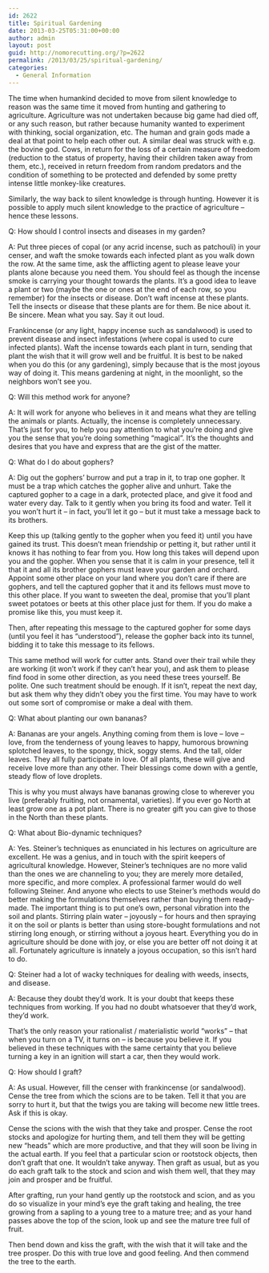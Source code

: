 ```yaml
---
id: 2622
title: Spiritual Gardening
date: 2013-03-25T05:31:00+00:00
author: admin
layout: post
guid: http://nomorecutting.org/?p=2622
permalink: /2013/03/25/spiritual-gardening/
categories:
  - General Information
---
```

The time when humankind decided to move from silent knowledge to reason was the same time it moved from hunting and gathering to agriculture. Agriculture was not undertaken because big game had died off, or any such reason, but rather because humanity wanted to experiment with thinking, social organization, etc. The human and grain gods made a deal at that point to help each other out. A similar deal was struck with e.g. the bovine god. Cows, in return for the loss of a certain measure of freedom (reduction to the status of property, having their children taken away from them, etc.), received in return freedom from random predators and the condition of something to be protected and defended by some pretty intense little monkey-like creatures.

Similarly, the way back to silent knowledge is through hunting. However it is possible to apply much silent knowledge to the practice of agriculture – hence these lessons.

Q: How should I control insects and diseases in my garden?

A: Put three pieces of copal (or any acrid incense, such as patchouli) in your censer, and waft the smoke towards each infected plant as you walk down the row. At the same time, ask the afflicting agent to please leave your plants alone because you need them. You should feel as though the incense smoke is carrying your thought towards the plants. It’s a good idea to leave a plant or two (maybe the one or ones at the end of each row, so you remember) for the insects or disease. Don’t waft incense at these plants. Tell the insects or disease that these plants are for them. Be nice about it. Be sincere. Mean what you say. Say it out loud.
  
Frankincense (or any light, happy incense such as sandalwood) is used to prevent disease and insect infestations (where copal is used to cure infected plants). Waft the incense towards each plant in turn, sending that plant the wish that it will grow well and be fruitful. It is best to be naked when you do this (or any gardening), simply because that is the most joyous way of doing it. This means gardening at night, in the moonlight, so the neighbors won’t see you.

Q: Will this method work for anyone?

A: It will work for anyone who believes in it and means what they are telling the animals or plants. Actually, the incense is completely unnecessary. That’s just for you, to help you pay attention to what you’re doing and give you the sense that you’re doing something “magical”. It’s the thoughts and desires that you have and express that are the gist of the matter.

Q: What do I do about gophers?

A: Dig out the gophers’ burrow and put a trap in it, to trap one gopher. It must be a trap which catches the gopher alive and unhurt. Take the captured gopher to a cage in a dark, protected place, and give it food and water every day. Talk to it gently when you bring its food and water. Tell it you won’t hurt it – in fact, you’ll let it go – but it must take a message back to its brothers.
  
Keep this up (talking gently to the gopher when you feed it) until you have gained its trust. This doesn’t mean friendship or petting it, but rather until it knows it has nothing to fear from you. How long this takes will depend upon you and the gopher. When you sense that it is calm in your presence, tell it that it and all its brother gophers must leave your garden and orchard. Appoint some other place on your land where you don’t care if there are gophers, and tell the captured gopher that it and its fellows must move to this other place. If you want to sweeten the deal, promise that you’ll plant sweet potatoes or beets at this other place just for them. If you do make a promise like this, you must keep it.
  
Then, after repeating this message to the captured gopher for some days (until you feel it has “understood”), release the gopher back into its tunnel, bidding it to take this message to its fellows.
  
This same method will work for cutter ants. Stand over their trail while they are working (it won’t work if they can’t hear you), and ask them to please find food in some other direction, as you need these trees yourself. Be polite. One such treatment should be enough. If it isn’t, repeat the next day, but ask them why they didn’t obey you the first time. You may have to work out some sort of compromise or make a deal with them.

Q: What about planting our own bananas?

A: Bananas are your angels. Anything coming from them is love – love – love, from the tenderness of young leaves to happy, humorous browning splotched leaves, to the spongy, thick, soggy stems. And the tall, older leaves. They all fully participate in love. Of all plants, these will give and receive love more than any other. Their blessings come down with a gentle, steady flow of love droplets.
  
This is why you must always have bananas growing close to wherever you live (preferably fruiting, not ornamental, varieties). If you ever go North at least grow one as a pot plant. There is no greater gift you can give to those in the North than these plants.

Q: What about Bio-dynamic techniques?

A: Yes. Steiner’s techniques as enunciated in his lectures on agriculture are excellent. He was a genius, and in touch with the spirit keepers of agricultural knowledge. However, Steiner’s techniques are no more valid than the ones we are channeling to you; they are merely more detailed, more specific, and more complex. A professional farmer would do well following Steiner. And anyone who elects to use Steiner’s methods would do better making the formulations themselves rather than buying them ready-made. The important thing is to put one’s own, personal vibration into the soil and plants. Stirring plain water – joyously – for hours and then spraying it on the soil or plants is better than using store-bought formulations and not stirring long enough, or stirring without a joyous heart. Everything you do in agriculture should be done with joy, or else you are better off not doing it at all. Fortunately agriculture is innately a joyous occupation, so this isn’t hard to do.

Q: Steiner had a lot of wacky techniques for dealing with weeds, insects, and disease.

A: Because they doubt they’d work. It is your doubt that keeps these techniques from working. If you had no doubt whatsoever that they’d work, they’d work.
  
That’s the only reason your rationalist / materialistic world “works” – that when you turn on a TV, it turns on – is because you believe it. If you believed in these techniques with the same certainty that you believe turning a key in an ignition will start a car, then they would work.

Q: How should I graft?

A: As usual. However, fill the censer with frankincense (or sandalwood). Cense the tree from which the scions are to be taken. Tell it that you are sorry to hurt it, but that the twigs you are taking will become new little trees. Ask if this is okay.

Cense the scions with the wish that they take and prosper. Cense the root stocks and apologize for hurting them, and tell them they will be getting new “heads” which are more productive, and that they will soon be living in the actual earth. If you feel that a particular scion or rootstock objects, then don’t graft that one. It wouldn’t take anyway. Then graft as usual, but as you do each graft talk to the stock and scion and wish them well, that they may join and prosper and be fruitful.

After grafting, run your hand gently up the rootstock and scion, and as you do so visualize in your mind’s eye the graft taking and healing, the tree growing from a sapling to a young tree to a mature tree; and as your hand passes above the top of the scion, look up and see the mature tree full of fruit.
  
Then bend down and kiss the graft, with the wish that it will take and the tree prosper. Do this with true love and good feeling. And then commend the tree to the earth.